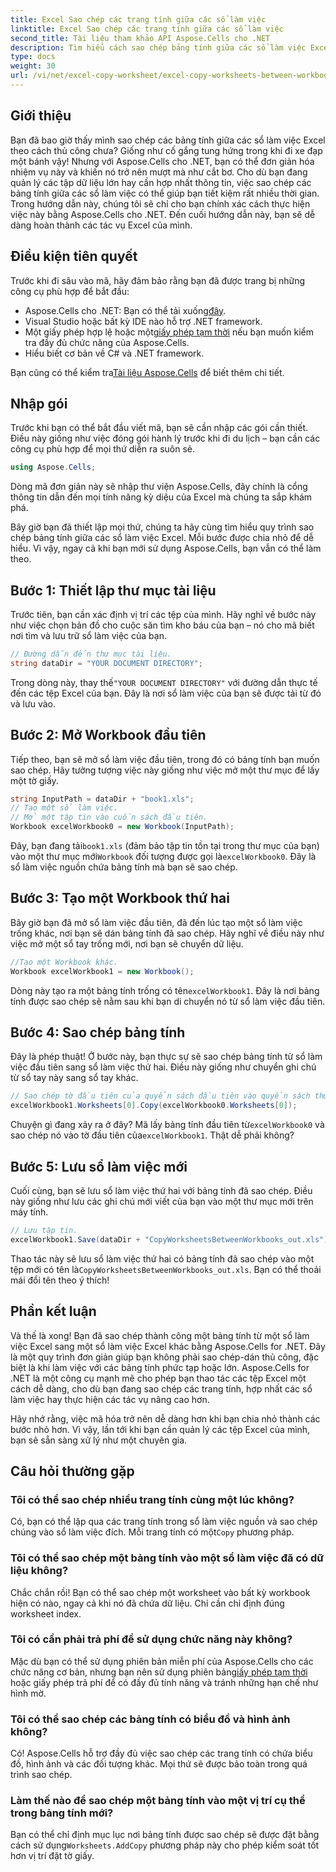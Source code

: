```yaml
---
title: Excel Sao chép các trang tính giữa các sổ làm việc
linktitle: Excel Sao chép các trang tính giữa các sổ làm việc
second_title: Tài liệu tham khảo API Aspose.Cells cho .NET
description: Tìm hiểu cách sao chép bảng tính giữa các sổ làm việc Excel bằng Aspose.Cells cho .NET. Hướng dẫn từng bước với các ví dụ mã để hợp lý hóa việc quản lý bảng tính của bạn.
type: docs
weight: 30
url: /vi/net/excel-copy-worksheet/excel-copy-worksheets-between-workbooks/
---
```

## Giới thiệu

Bạn đã bao giờ thấy mình sao chép các bảng tính giữa các sổ làm việc Excel theo cách thủ công chưa? Giống như cố gắng tung hứng trong khi đi xe đạp một bánh vậy! Nhưng với Aspose.Cells cho .NET, bạn có thể đơn giản hóa nhiệm vụ này và khiến nó trở nên mượt mà như cắt bơ. Cho dù bạn đang quản lý các tập dữ liệu lớn hay cần hợp nhất thông tin, việc sao chép các bảng tính giữa các sổ làm việc có thể giúp bạn tiết kiệm rất nhiều thời gian. Trong hướng dẫn này, chúng tôi sẽ chỉ cho bạn chính xác cách thực hiện việc này bằng Aspose.Cells cho .NET. Đến cuối hướng dẫn này, bạn sẽ dễ dàng hoàn thành các tác vụ Excel của mình.

## Điều kiện tiên quyết

Trước khi đi sâu vào mã, hãy đảm bảo rằng bạn đã được trang bị những công cụ phù hợp để bắt đầu:

- Aspose.Cells cho .NET: Bạn có thể tải xuống[đây](https://releases.aspose.com/cells/net/).
- Visual Studio hoặc bất kỳ IDE nào hỗ trợ .NET framework.
-  Một giấy phép hợp lệ hoặc một[giấy phép tạm thời](https://purchase.aspose.com/temporary-license/) nếu bạn muốn kiểm tra đầy đủ chức năng của Aspose.Cells.
- Hiểu biết cơ bản về C# và .NET framework.

 Bạn cũng có thể kiểm tra[Tài liệu Aspose.Cells](https://reference.aspose.com/cells/net/) để biết thêm chi tiết.

## Nhập gói

Trước khi bạn có thể bắt đầu viết mã, bạn sẽ cần nhập các gói cần thiết. Điều này giống như việc đóng gói hành lý trước khi đi du lịch – bạn cần các công cụ phù hợp để mọi thứ diễn ra suôn sẻ.

```csharp
using Aspose.Cells;
```

Dòng mã đơn giản này sẽ nhập thư viện Aspose.Cells, đây chính là cổng thông tin dẫn đến mọi tính năng kỳ diệu của Excel mà chúng ta sắp khám phá.


Bây giờ bạn đã thiết lập mọi thứ, chúng ta hãy cùng tìm hiểu quy trình sao chép bảng tính giữa các sổ làm việc Excel. Mỗi bước được chia nhỏ để dễ hiểu. Vì vậy, ngay cả khi bạn mới sử dụng Aspose.Cells, bạn vẫn có thể làm theo.

## Bước 1: Thiết lập thư mục tài liệu

Trước tiên, bạn cần xác định vị trí các tệp của mình. Hãy nghĩ về bước này như việc chọn bản đồ cho cuộc săn tìm kho báu của bạn – nó cho mã biết nơi tìm và lưu trữ sổ làm việc của bạn.

```csharp
// Đường dẫn đến thư mục tài liệu.
string dataDir = "YOUR DOCUMENT DIRECTORY";
```

 Trong dòng này, thay thế`"YOUR DOCUMENT DIRECTORY"` với đường dẫn thực tế đến các tệp Excel của bạn. Đây là nơi sổ làm việc của bạn sẽ được tải từ đó và lưu vào.

## Bước 2: Mở Workbook đầu tiên

Tiếp theo, bạn sẽ mở sổ làm việc đầu tiên, trong đó có bảng tính bạn muốn sao chép. Hãy tưởng tượng việc này giống như việc mở một thư mục để lấy một tờ giấy.

```csharp
string InputPath = dataDir + "book1.xls";
// Tạo một sổ làm việc.
// Mở một tập tin vào cuốn sách đầu tiên.
Workbook excelWorkbook0 = new Workbook(InputPath);
```

 Đây, bạn đang tải`book1.xls` (đảm bảo tập tin tồn tại trong thư mục của bạn) vào một thư mục mới`Workbook` đối tượng được gọi là`excelWorkbook0`. Đây là sổ làm việc nguồn chứa bảng tính mà bạn sẽ sao chép.

## Bước 3: Tạo một Workbook thứ hai

Bây giờ bạn đã mở sổ làm việc đầu tiên, đã đến lúc tạo một sổ làm việc trống khác, nơi bạn sẽ dán bảng tính đã sao chép. Hãy nghĩ về điều này như việc mở một sổ tay trống mới, nơi bạn sẽ chuyển dữ liệu.

```csharp
//Tạo một Workbook khác.
Workbook excelWorkbook1 = new Workbook();
```

 Dòng này tạo ra một bảng tính trống có tên`excelWorkbook1`. Đây là nơi bảng tính được sao chép sẽ nằm sau khi bạn di chuyển nó từ sổ làm việc đầu tiên.

## Bước 4: Sao chép bảng tính

Đây là phép thuật! Ở bước này, bạn thực sự sẽ sao chép bảng tính từ sổ làm việc đầu tiên sang sổ làm việc thứ hai. Điều này giống như chuyển ghi chú từ sổ tay này sang sổ tay khác.

```csharp
// Sao chép tờ đầu tiên của quyển sách đầu tiên vào quyển sách thứ hai.
excelWorkbook1.Worksheets[0].Copy(excelWorkbook0.Worksheets[0]);
```

 Chuyện gì đang xảy ra ở đây? Mã lấy bảng tính đầu tiên từ`excelWorkbook0` và sao chép nó vào tờ đầu tiên của`excelWorkbook1`. Thật dễ phải không?

## Bước 5: Lưu sổ làm việc mới

Cuối cùng, bạn sẽ lưu sổ làm việc thứ hai với bảng tính đã sao chép. Điều này giống như lưu các ghi chú mới viết của bạn vào một thư mục mới trên máy tính.

```csharp
// Lưu tập tin.
excelWorkbook1.Save(dataDir + "CopyWorksheetsBetweenWorkbooks_out.xls");
```

 Thao tác này sẽ lưu sổ làm việc thứ hai có bảng tính đã sao chép vào một tệp mới có tên là`CopyWorksheetsBetweenWorkbooks_out.xls`. Bạn có thể thoải mái đổi tên theo ý thích!

## Phần kết luận

Và thế là xong! Bạn đã sao chép thành công một bảng tính từ một sổ làm việc Excel sang một sổ làm việc Excel khác bằng Aspose.Cells for .NET. Đây là một quy trình đơn giản giúp bạn không phải sao chép-dán thủ công, đặc biệt là khi làm việc với các bảng tính phức tạp hoặc lớn. Aspose.Cells for .NET là một công cụ mạnh mẽ cho phép bạn thao tác các tệp Excel một cách dễ dàng, cho dù bạn đang sao chép các trang tính, hợp nhất các sổ làm việc hay thực hiện các tác vụ nâng cao hơn.

Hãy nhớ rằng, việc mã hóa trở nên dễ dàng hơn khi bạn chia nhỏ thành các bước nhỏ hơn. Vì vậy, lần tới khi bạn cần quản lý các tệp Excel của mình, bạn sẽ sẵn sàng xử lý như một chuyên gia.

## Câu hỏi thường gặp

### Tôi có thể sao chép nhiều trang tính cùng một lúc không?

 Có, bạn có thể lặp qua các trang tính trong sổ làm việc nguồn và sao chép chúng vào sổ làm việc đích. Mỗi trang tính có một`Copy` phương pháp.

### Tôi có thể sao chép một bảng tính vào một sổ làm việc đã có dữ liệu không?

Chắc chắn rồi! Bạn có thể sao chép một worksheet vào bất kỳ workbook hiện có nào, ngay cả khi nó đã chứa dữ liệu. Chỉ cần chỉ định đúng worksheet index.

### Tôi có cần phải trả phí để sử dụng chức năng này không?

 Mặc dù bạn có thể sử dụng phiên bản miễn phí của Aspose.Cells cho các chức năng cơ bản, nhưng bạn nên sử dụng phiên bản[giấy phép tạm thời](https://purchase.aspose.com/temporary-license/) hoặc giấy phép trả phí để có đầy đủ tính năng và tránh những hạn chế như hình mờ.

### Tôi có thể sao chép các bảng tính có biểu đồ và hình ảnh không?

Có! Aspose.Cells hỗ trợ đầy đủ việc sao chép các trang tính có chứa biểu đồ, hình ảnh và các đối tượng khác. Mọi thứ sẽ được bảo toàn trong quá trình sao chép.

### Làm thế nào để sao chép một bảng tính vào một vị trí cụ thể trong bảng tính mới?

 Bạn có thể chỉ định mục lục nơi bảng tính được sao chép sẽ được đặt bằng cách sử dụng`Worksheets.AddCopy` phương pháp này cho phép kiểm soát tốt hơn vị trí đặt tờ giấy.